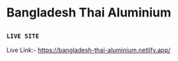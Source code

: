 # Bangladesh Thai Aluminium

##
### `LIVE SITE`

Live Link:- https://bangladesh-thai-aluminium.netlify.app/ 
